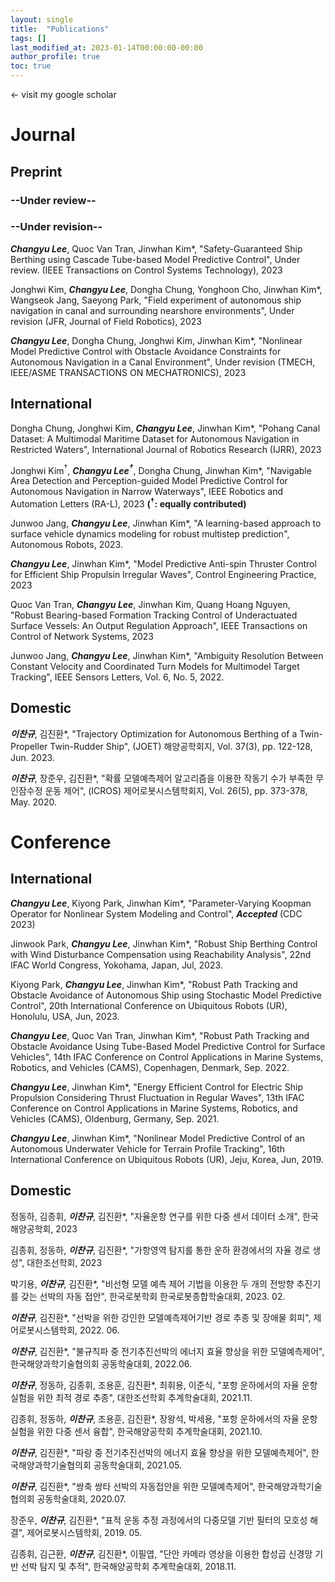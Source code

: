 ```yaml
---
layout: single
title:  "Publications"
tags: []
last_modified_at: 2023-01-14T00:00:00-00:00
author_profile: true
toc: true
---
```


&larr; visit my google scholar

# Journal
## Preprint
<!-- ### --In preparation--

Tube-based LOS-MPC for Underactuated Ship Path Following -->

<!-- PVKO-Pohang SI Data + Koopman MPC -->


<!-- "Safety-guranteed Ship control ~ using DKTMPC (Deep Koopman operator TMPC)" T -->

<!-- Dongha Chung, Jonghwi Kim, ***Changyu Lee***, Jinwhan Kim*, "Pohang Canal Dataset: A Multimodal Maritime Dataset for Autonomous Navigation in Restricted Waters", In prep., 2023

***Changyu Lee***, Quoc Van Tran, Jinwhan Kim*, "Safety-Guaranteed Ship Berthing using Cascade Tube-based Model Predictive Control", In prep., 2023

Jonghwi Kim, ***Changyu Lee***, Dongha Chung, Jinwhan Kim*, "Navigable Area Detection and Path Folloing Control for Autonomous Ship Navigation in Narrow Waterways", under review, 2023 -->



### --Under review--


### --Under revision--


***Changyu Lee***, Quoc Van Tran, Jinwhan Kim*, "Safety-Guaranteed Ship Berthing using Cascade Tube-based Model Predictive Control", Under review. (IEEE Transactions on Control Systems Technology), 2023


Jonghwi Kim, ***Changyu Lee***, Dongha Chung, Yonghoon Cho, Jinwhan Kim*, Wangseok Jang, Saeyong Park, "Field experiment of autonomous ship navigation in canal and surrounding nearshore environments", Under revision (JFR, Journal of Field Robotics), 2023


***Changyu Lee***, Dongha Chung, Jonghwi Kim, Jinwhan Kim*, "Nonlinear Model Predictive Control with Obstacle Avoidance Constraints for Autonomous Navigation in a Canal Environment", Under revision (TMECH, IEEE/ASME TRANSACTIONS ON MECHATRONICS), 2023

## International

Dongha Chung, Jonghwi Kim, ***Changyu Lee***, Jinwhan Kim*, "Pohang Canal Dataset: A Multimodal Maritime Dataset for Autonomous Navigation in Restricted Waters", International Journal of Robotics Research (IJRR), 2023


Jonghwi Kim$^\dagger$, ***Changyu Lee$^\dagger$***, Dongha Chung, Jinwhan Kim*, "Navigable Area Detection and Perception-guided Model Predictive Control for Autonomous Navigation in Narrow Waterways", IEEE Robotics and Automation Letters (RA-L), 2023 **($^\dagger$: equally contributed)**


Junwoo Jang, ***Changyu Lee***, Jinwhan Kim*, "A learning-based approach to surface vehicle dynamics modeling for robust multistep prediction", Autonomous Robots, 2023.


***Changyu Lee***, Jinwhan Kim*, "Model Predictive Anti-spin Thruster Control for Efficient Ship Propulsin Irregular Waves", Control Engineering Practice, 2023

Quoc Van Tran, ***Changyu Lee***, Jinwhan Kim, Quang Hoang Nguyen, "Robust Bearing-based Formation Tracking Control of Underactuated Surface Vessels: An Output Regulation Approach", IEEE Transactions on Control of Network Systems, 2023

Junwoo Jang, ***Changyu Lee***, Jinwhan Kim*, "Ambiguity Resolution Between Constant Velocity and Coordinated Turn Models for Multimodel Target Tracking", IEEE Sensors Letters, Vol. 6, No. 5, 2022.


## Domestic
***이찬규***, 김진환*, "Trajectory Optimization for Autonomous Berthing of a Twin-Propeller Twin-Rudder Ship", (JOET) 해양공학회지, Vol. 37(3), pp. 122-128, Jun. 2023.

***이찬규***, 장준우, 김진환*, "확률 모델예측제어 알고리즘을 이용한 작동기 수가 부족한 무인잠수정 운동 제어", (ICROS) 제어로봇시스템학회지, Vol. 26(5), pp. 373-378, May. 2020.


# Conference
## International
***Changyu Lee***, Kiyong Park, Jinwhan Kim*, "Parameter-Varying Koopman Operator for Nonlinear System Modeling and Control", ***Accepted*** (CDC 2023)

Jinwook Park, ***Changyu Lee***, Jinwhan Kim*, "Robust Ship Berthing Control with Wind Disturbance Compensation using Reachability Analysis", 22nd IFAC World Congress, Yokohama, Japan, Jul, 2023.

Kiyong Park, ***Changyu Lee***, Jinwhan Kim*, "Robust Path Tracking and Obstacle Avoidance of Autonomous Ship using Stochastic Model Predictive Control", 20th International Conference on Ubiquitous Robots (UR), Honolulu, USA, Jun, 2023.

***Changyu Lee***, Quoc Van Tran, Jinwhan Kim*, "Robust Path Tracking and Obstacle Avoidance Using Tube-Based Model Predictive Control for Surface Vehicles", 14th IFAC Conference on Control Applications in Marine Systems, Robotics, and Vehicles (CAMS), Copenhagen, Denmark, Sep. 2022.

***Changyu Lee***, Jinwhan Kim*, "Energy Efficient Control for Electric Ship Propulsion Considering Thrust Fluctuation in Regular Waves", 13th IFAC Conference on Control Applications in Marine Systems, Robotics, and Vehicles (CAMS), Oldenburg, Germany, Sep. 2021.

***Changyu Lee***, Jinwhan Kim*, "Nonlinear Model Predictive Control of an Autonomous Underwater Vehicle for Terrain Profile Tracking", 16th International Conference on Ubiquitous Robots (UR), Jeju, Korea, Jun, 2019.


## Domestic

정동하, 김종휘, ***이찬규***, 김진환*, "자율운항 연구를 위한 다중 센서 데이터 소개", 한국해양공학회, 2023

김종휘, 정동하, ***이찬규***, 김진환*, "가항영역 탐지를 통한 운하 환경에서의 자율 경로 생성", 대한조선학회, 2023

박기용, ***이찬규***, 김진환*, "비선형 모델 예측 제어 기법을 이용한 두 개의 전방향 추진기를 갖는 선박의 자동 접안", 한국로봇학회 한국로봇종합학술대회, 2023. 02.

***이찬규***, 김진환*, "선박을 위한 강인한 모델예측제어기반 경로 추종 및 장애물 회피", 제어로봇시스템학회, 2022. 06.

***이찬규***, 김진환*, "불규칙파 중 전기추진선박의 에너지 효율 향상을 위한 모델예측제어", 한국해양과학기술협의회 공동학술대회, 2022.06.

***이찬규***, 정동하, 김종휘, 조용훈, 김진환*, 최휘용, 이준식, "포항 운하에서의 자율 운항 실험을 위한 최적 경로 추종", 대한조선학회 추계학술대회, 2021.11.

김종휘, 정동하, ***이찬규***, 조용훈, 김진환*, 장왕석, 박세용, "포항 운하에서의 자율 운항 실험을 위한 다중 센서 융합", 한국해양공학회 추계학술대회, 2021.10.

***이찬규***, 김진환*, "파랑 중 전기추진선박의 에너지 효율 향상을 위한 모델예측제어", 한국해양과학기술협의회 공동학술대회, 2021.05.

***이찬규***, 김진환*, "쌍축 쌍타 선박의 자동접안을 위한 모델예측제어", 한국해양과학기술협의회 공동학술대회, 2020.07.

장준우, ***이찬규***, 김진환*, "표적 운동 추정 과정에서의 다중모델 기반 필터의 모호성 해결", 제어로봇시스템학회, 2019. 05.

김종휘, 김근환, ***이찬규***, 김진환*, 이필엽, "단안 카메라 영상을 이용한 합성곱 신경망 기반 선박 탐지 및 추적", 한국해양공학회 추계학술대회, 2018.11.


